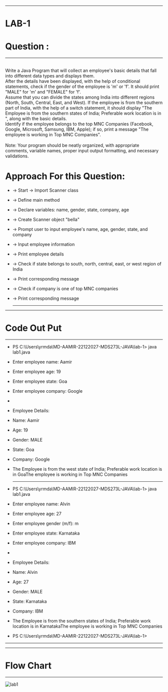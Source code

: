 ******************************************
# LAB-1
# Question :
****************************************************

<br> Write a Java Program that will collect an employee's basic details that fall into different data types and displays them.
<br> After the details have been displayed, with the help of conditional statements, check if the gender of the employee is 'm' or 'f'. It should print "MALE" for 'm' and "FEMALE" for 'f'.
<br> Assume that you can divide the states among India into different regions (North, South, Central, East, and West). If the employee is from the southern part of India, with the help of a switch statement, it should display "The Employee is from the southern states of India; Preferable work location is in <state>", along with the basic details.
<br> Identify if the employee belongs to the top MNC Companies (Facebook, Google, Microsoft, Samsung, IBM, Apple); if so, print a message "The employee is working in Top MNC Companies".
<br> 
<br> Note: Your program should be neatly organized, with appropriate comments, variable names, proper input output formatting, and necessary validations.
  
  
# Approach For this Question:
        
* -> Start -> Import Scanner class
* -> Define main method
* -> Declare variables: name, gender, state, company, age
* -> Create Scanner object "bella"
* -> Prompt user to input employee's name, age, gender, state, and company
* -> Input employee information
* -> Print employee details
* -> Check if state belongs to south, north, central, east, or west region of India
* -> Print corresponding message
* -> Check if company is one of top MNC companies
* -> Print corresponding message
  
  
  
  
 
  *********************************************************************************
  
  
    
****************************************************************************************    
 # Code Out Put 
****************************************************************************************        
* PS C:\Users\yrmda\MD-AAMIR-22122027-MDS273L-JAVA\lab-1> java lab1.java
* Enter employee name: Aamir
* Enter employee age: 19
* Enter employee state: Goa
* Enter employee company: Google
* 
* Employee Details:
* Name: Aamir
* Age: 19
* Gender: MALE
* State: Goa
* Company: Google
* The Employee is from the west state of India; Preferable work location is in GoaThe employee is working in Top MNC Companies
  
  ***********************************************************************************************************************************************************
  
* PS C:\Users\yrmda\MD-AAMIR-22122027-MDS273L-JAVA\lab-1> java lab1.java
* Enter employee name: Alvin
* Enter employee age: 27
* Enter employee gender (m/f): m
* Enter employee state: Karnataka
* Enter employee company: IBM
* 
* Employee Details:
* Name: Alvin
* Age: 27
* Gender: MALE
* State: Karnataka
* Company: IBM
* The Employee is from the southern states of India; Preferable work location is in KarnatakaThe employee is working in Top MNC Companies
* PS C:\Users\yrmda\MD-AAMIR-22122027-MDS273L-JAVA\lab-1>

*********************************************************************************  
  
  ********************
  # Flow Chart
  ********************
  
        
        
  
![lab1](https://github.com/mdaamir6870/MD-AAMIR-22122027-MDS273L-JAVA/assets/97155542/2059723e-0b84-4064-b09e-cbbcec3e2631)


  
  
